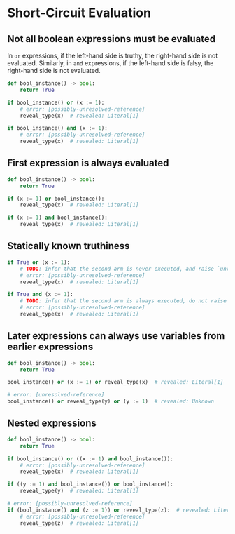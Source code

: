 # Short-Circuit Evaluation

## Not all boolean expressions must be evaluated

In `or` expressions, if the left-hand side is truthy, the right-hand side is not evaluated.
Similarly, in `and` expressions, if the left-hand side is falsy, the right-hand side is not
evaluated.

```py
def bool_instance() -> bool:
    return True

if bool_instance() or (x := 1):
    # error: [possibly-unresolved-reference]
    reveal_type(x)  # revealed: Literal[1]

if bool_instance() and (x := 1):
    # error: [possibly-unresolved-reference]
    reveal_type(x)  # revealed: Literal[1]
```

## First expression is always evaluated

```py
def bool_instance() -> bool:
    return True

if (x := 1) or bool_instance():
    reveal_type(x)  # revealed: Literal[1]

if (x := 1) and bool_instance():
    reveal_type(x)  # revealed: Literal[1]
```

## Statically known truthiness

```py
if True or (x := 1):
    # TODO: infer that the second arm is never executed, and raise `unresolved-reference`.
    # error: [possibly-unresolved-reference]
    reveal_type(x)  # revealed: Literal[1]

if True and (x := 1):
    # TODO: infer that the second arm is always executed, do not raise a diagnostic
    # error: [possibly-unresolved-reference]
    reveal_type(x)  # revealed: Literal[1]
```

## Later expressions can always use variables from earlier expressions

```py
def bool_instance() -> bool:
    return True

bool_instance() or (x := 1) or reveal_type(x)  # revealed: Literal[1]

# error: [unresolved-reference]
bool_instance() or reveal_type(y) or (y := 1)  # revealed: Unknown
```

## Nested expressions

```py
def bool_instance() -> bool:
    return True

if bool_instance() or ((x := 1) and bool_instance()):
    # error: [possibly-unresolved-reference]
    reveal_type(x)  # revealed: Literal[1]

if ((y := 1) and bool_instance()) or bool_instance():
    reveal_type(y)  # revealed: Literal[1]

# error: [possibly-unresolved-reference]
if (bool_instance() and (z := 1)) or reveal_type(z):  # revealed: Literal[1]
    # error: [possibly-unresolved-reference]
    reveal_type(z)  # revealed: Literal[1]
```
